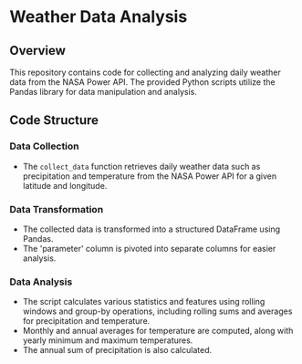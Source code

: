 # Weather Data Analysis

## Overview

This repository contains code for collecting and analyzing daily weather data from the NASA Power API. The provided Python scripts utilize the Pandas library for data manipulation and analysis.

## Code Structure

### Data Collection
- The `collect_data` function retrieves daily weather data such as precipitation and temperature from the NASA Power API for a given latitude and longitude.

### Data Transformation
- The collected data is transformed into a structured DataFrame using Pandas.
- The 'parameter' column is pivoted into separate columns for easier analysis.

### Data Analysis
- The script calculates various statistics and features using rolling windows and group-by operations, including rolling sums and averages for precipitation and temperature.
- Monthly and annual averages for temperature are computed, along with yearly minimum and maximum temperatures.
- The annual sum of precipitation is also calculated.

